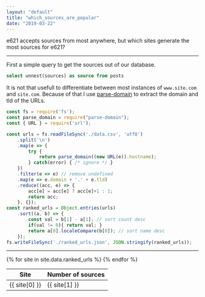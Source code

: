```yaml
---
layout: "default"
title: "which_sources_are_popular"
date: "2019-03-22"
---
```


e621 accepts sources from most anywhere, but which sites generate the most sources for e621?

---

First a simple query to get the sources out of our database.
```sql
select unnest(sources) as source from posts
```

It is not that usefull to differentiate between most instances of `www.site.com` and `site.com`. Because of that I use [parse-domain](https://www.npmjs.com/package/parse-domain) to extract the domain and tld of the URLs.

```javascript
const fs = require('fs');
const parse_domain = require("parse-domain");
const { URL } = require('url');

const urls = fs.readFileSync('./data.csv', 'utf8')
	.split('\n')
	.map(e => {
		try {
			return parse_domain((new URL(e)).hostname);
		} catch(error) { /* ignore */ }
	})
	.filter(e => e) // remove undefined
	.map(e => e.domain + '.' + e.tld)
	.reduce((acc, e) => {
		acc[e] = acc[e] ? acc[e]+1 : 1;
		return acc;
	}, {});
const ranked_urls = Object.entries(urls)
	.sort((a, b) => {
		const val = b[1] - a[1]; // sort count desc
		if(val != 0){ return val; }
		return a[0].localeCompare(b[0]); // sort name desc
	});
fs.writeFileSync('./ranked_urls.json', JSON.stringify(ranked_urls));
```

---

<table id="table_data">
	<thead>
		<tr>
			<th>Site</th>
			<th>Number of sources</th>
		</tr>
	</thead>
	<tbody>
	{% for site in site.data.ranked_urls %}
		<tr>
			<td>{{ site[0] }}</td>
			<td>{{ site[1] }}</td>
		</tr>
	{% endfor %}
	</tbody>
</table>